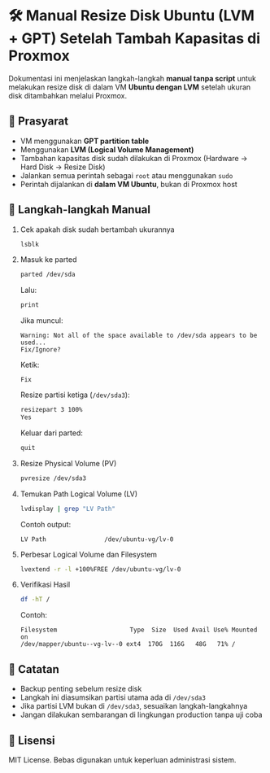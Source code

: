 🛠️ Manual Resize Disk Ubuntu (LVM + GPT) Setelah Tambah Kapasitas di Proxmox
==============================================================================

Dokumentasi ini menjelaskan langkah-langkah **manual tanpa script** untuk melakukan resize disk di dalam VM **Ubuntu dengan LVM** setelah ukuran disk ditambahkan melalui Proxmox.

🧾 Prasyarat
------------
- VM menggunakan **GPT partition table**
- Menggunakan **LVM (Logical Volume Management)**
- Tambahan kapasitas disk sudah dilakukan di Proxmox (Hardware → Hard Disk → Resize Disk)
- Jalankan semua perintah sebagai `root` atau menggunakan `sudo`
- Perintah dijalankan di **dalam VM Ubuntu**, bukan di Proxmox host

🧭 Langkah-langkah Manual
--------------------------

1. Cek apakah disk sudah bertambah ukurannya
   ```bash
   lsblk
   ```

2. Masuk ke parted
   ```bash
   parted /dev/sda
   ```
   Lalu:
   ```bash
   print
   ```

   Jika muncul:
   ```
   Warning: Not all of the space available to /dev/sda appears to be used...
   Fix/Ignore?
   ```
   Ketik:
   ```
   Fix
   ```

   Resize partisi ketiga (`/dev/sda3`):
   ```bash
   resizepart 3 100%
   Yes
   ```

   Keluar dari parted:
   ```bash
   quit
   ```

3. Resize Physical Volume (PV)
   ```bash
   pvresize /dev/sda3
   ```

4. Temukan Path Logical Volume (LV)
   ```bash
   lvdisplay | grep "LV Path"
   ```

   Contoh output:
   ```
   LV Path                /dev/ubuntu-vg/lv-0
   ```

5. Perbesar Logical Volume dan Filesystem
   ```bash
   lvextend -r -l +100%FREE /dev/ubuntu-vg/lv-0
   ```

6. Verifikasi Hasil
   ```bash
   df -hT /
   ```

   Contoh:
   ```
   Filesystem                    Type  Size  Used Avail Use% Mounted on
   /dev/mapper/ubuntu--vg-lv--0 ext4  170G  116G   48G   71% /
   ```

📌 Catatan
-----------
- Backup penting sebelum resize disk
- Langkah ini diasumsikan partisi utama ada di `/dev/sda3`
- Jika partisi LVM bukan di `/dev/sda3`, sesuaikan langkah-langkahnya
- Jangan dilakukan sembarangan di lingkungan production tanpa uji coba

📎 Lisensi
----------
MIT License. Bebas digunakan untuk keperluan administrasi sistem.
